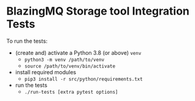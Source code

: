 # BlazingMQ Storage tool Integration Tests

To run the tests:

* (create and) activate a Python 3.8 (or above) `venv`
    * `python3 -m venv /path/to/venv`
    * `source /path/to/venv/bin/activate`
* install required modules
    * `pip3 install -r src/python/requirements.txt`
* run the tests
    * `./run-tests [extra pytest options]`